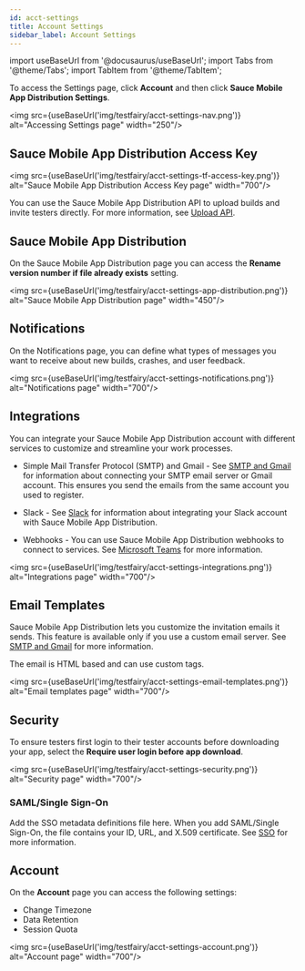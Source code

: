 ```yaml
---
id: acct-settings
title: Account Settings
sidebar_label: Account Settings
---
```


import useBaseUrl from '@docusaurus/useBaseUrl';
import Tabs from '@theme/Tabs';
import TabItem from '@theme/TabItem';

To access the Settings page, click **Account** and then click **Sauce Mobile App Distribution Settings**.

<img src={useBaseUrl('img/testfairy/acct-settings-nav.png')} alt="Accessing Settings page" width="250"/>

## Sauce Mobile App Distribution Access Key

<img src={useBaseUrl('img/testfairy/acct-settings-tf-access-key.png')} alt="Sauce Mobile App Distribution Access Key page" width="700"/>

You can use the Sauce Mobile App Distribution API to upload builds and invite testers directly. For more information, see [Upload API](/testfairy/api-reference/upload-api).

## Sauce Mobile App Distribution

On the Sauce Mobile App Distribution page you can access the **Rename version number if file already exists** setting.

<img src={useBaseUrl('img/testfairy/acct-settings-app-distribution.png')} alt="Sauce Mobile App Distribution page" width="450"/>

## Notifications

On the Notifications page, you can define what types of messages you want to receive about new builds, crashes, and user feedback.

<img src={useBaseUrl('img/testfairy/acct-settings-notifications.png')} alt="Notifications page" width="700"/>

## Integrations

You can integrate your Sauce Mobile App Distribution account with different services to customize and streamline your work processes.

- Simple Mail Transfer Protocol (SMTP) and Gmail - See [SMTP and Gmail](/testfairy/integrations/smtp-gmail) for information about connecting your SMTP email server or Gmail account. This ensures you send the emails from the same account you used to register.

- Slack - See [Slack](/testfairy/integrations/slack) for information about integrating your Slack account with Sauce Mobile App Distribution.

- Webhooks - You can use Sauce Mobile App Distribution webhooks to connect to services. See [Microsoft Teams](/testfairy/integrations/ms-teams) for more information.

<img src={useBaseUrl('img/testfairy/acct-settings-integrations.png')} alt="Integrations page" width="700"/>

## Email Templates

Sauce Mobile App Distribution lets you customize the invitation emails it sends. This feature is available only if you use a custom email server. See [SMTP and Gmail](/testfairy/integrations/smtp-gmail) for more information.

The email is HTML based and can use custom tags.

<img src={useBaseUrl('img/testfairy/acct-settings-email-templates.png')} alt="Email templates page" width="700"/>

## Security

To ensure testers first login to their tester accounts before downloading your app, select the **Require user login before app download**.

<img src={useBaseUrl('img/testfairy/acct-settings-security.png')} alt="Security page" width="700"/>

### SAML/Single Sign-On

Add the SSO metadata definitions file here. When you add SAML/Single Sign-On, the file contains your ID, URL, and X.509 certificate. See [SSO](/testfairy/security/sso/sso-intro) for more information.

## Account

On the **Account** page you can access the following settings:

- Change Timezone
- Data Retention
- Session Quota

<img src={useBaseUrl('img/testfairy/acct-settings-account.png')} alt="Account page" width="700"/>

